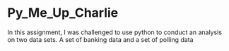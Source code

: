 # Py_Me_Up_Charlie
In this assignment, I was challenged to use python to conduct an analysis on two data sets. A set of banking data and a set of polling data 
